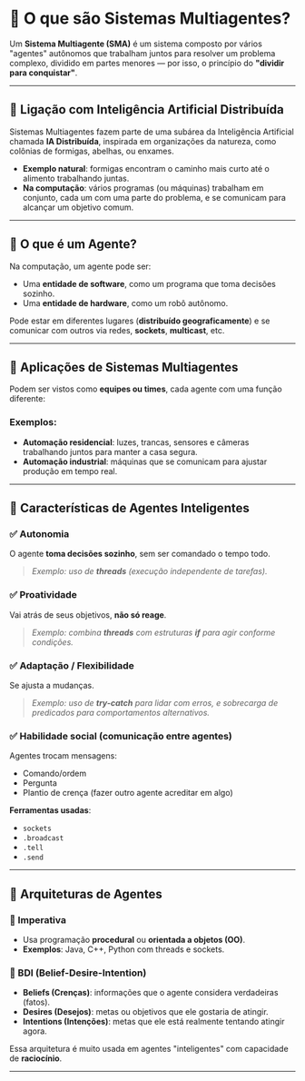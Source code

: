 # 🔹 O que são Sistemas Multiagentes?

Um **Sistema Multiagente (SMA)** é um sistema composto por vários "agentes" autônomos que trabalham juntos para resolver um problema complexo, dividido em partes menores — por isso, o princípio do **"dividir para conquistar"**.

---

## 🔹 Ligação com Inteligência Artificial Distribuída

Sistemas Multiagentes fazem parte de uma subárea da Inteligência Artificial chamada **IA Distribuída**, inspirada em organizações da natureza, como colônias de formigas, abelhas, ou enxames.

- **Exemplo natural**: formigas encontram o caminho mais curto até o alimento trabalhando juntas.
- **Na computação**: vários programas (ou máquinas) trabalham em conjunto, cada um com uma parte do problema, e se comunicam para alcançar um objetivo comum.

---

## 🔹 O que é um Agente?

Na computação, um agente pode ser:

- Uma **entidade de software**, como um programa que toma decisões sozinho.
- Uma **entidade de hardware**, como um robô autônomo.

Pode estar em diferentes lugares (**distribuído geograficamente**) e se comunicar com outros via redes, **sockets**, **multicast**, etc.

---

## 🔹 Aplicações de Sistemas Multiagentes

Podem ser vistos como **equipes ou times**, cada agente com uma função diferente:

### Exemplos:

- **Automação residencial**: luzes, trancas, sensores e câmeras trabalhando juntos para manter a casa segura.
- **Automação industrial**: máquinas que se comunicam para ajustar produção em tempo real.

---

## 🔹 Características de Agentes Inteligentes

### ✅ Autonomia
O agente **toma decisões sozinho**, sem ser comandado o tempo todo.  
> *Exemplo: uso de **threads** (execução independente de tarefas).*

### ✅ Proatividade
Vai atrás de seus objetivos, **não só reage**.  
> *Exemplo: combina **threads** com estruturas **if** para agir conforme condições.*

### ✅ Adaptação / Flexibilidade
Se ajusta a mudanças.  
> *Exemplo: uso de **try-catch** para lidar com erros, e sobrecarga de predicados para comportamentos alternativos.*

### ✅ Habilidade social (comunicação entre agentes)
Agentes trocam mensagens:
- Comando/ordem
- Pergunta
- Plantio de crença (fazer outro agente acreditar em algo)

**Ferramentas usadas**:
- `sockets`
- `.broadcast`
- `.tell`
- `.send`

---

## 🔹 Arquiteturas de Agentes

### 🧱 Imperativa
- Usa programação **procedural** ou **orientada a objetos (OO)**.
- **Exemplos**: Java, C++, Python com threads e sockets.

### 🧠 BDI (Belief-Desire-Intention)
- **Beliefs (Crenças)**: informações que o agente considera verdadeiras (fatos).
- **Desires (Desejos)**: metas ou objetivos que ele gostaria de atingir.
- **Intentions (Intenções)**: metas que ele está realmente tentando atingir agora.

Essa arquitetura é muito usada em agentes "inteligentes" com capacidade de **raciocínio**.

---

